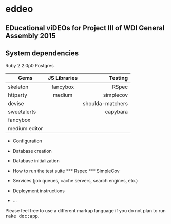 # eddeo
## EDucational viDEOs for Project III of WDI General Assembly 2015

System dependencies
------ 
Ruby 2.2.0p0
Postgres

| Gems          | JS Libraries  | Testing          |
| ------------- |:-------------:| ----------------:|
| skeleton      | fancybox      | RSpec            |
| httparty      | medium        | simplecov        |
| devise        |               | shoulda-matchers |
| sweetalerts   |               | capybara         |
| fancybox      |               |                  |
| medium editor |               |                  |

* Configuration

* Database creation

* Database initialization

* How to run the test suite
*** Rspec
*** SimpleCov

* Services (job queues, cache servers, search engines, etc.)

* Deployment instructions

* ...


Please feel free to use a different markup language if you do not plan to run
<tt>rake doc:app</tt>.


